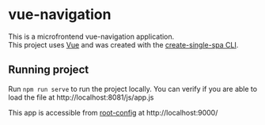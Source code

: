 # vue-navigation


This is a microfrontend vue-navigation application.  
This project uses [Vue](https://vuejs.org/) and was created with the [create-single-spa CLI](https://single-spa.js.org/docs/create-single-spa/).

## Running project

Run `npm run serve` to run the project locally. You can verify if you are able to load the file at http://localhost:8081/js/app.js

This app is accessible from [root-config](https://github.com/silkies/root-config) at http://localhost:9000/
